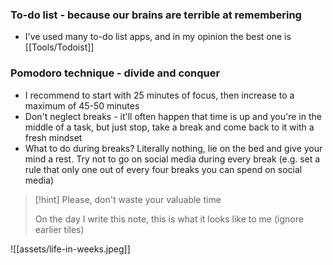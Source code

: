 
### To-do list - because our brains are terrible at remembering
- I've used many to-do list apps, and in my opinion the best one is [[Tools/Todoist]]

### Pomodoro technique - divide and conquer
-  I recommend to start with 25 minutes of focus, then increase to a maximum of 45-50 minutes
- Don't neglect breaks - it'll often happen that time is up and you're in the middle of a task, but just stop, take a break and come back to it with a fresh mindset
- What to do during breaks? Literally nothing, lie on the bed and give your mind a rest. Try not to go on social media during every break (e.g. set a rule that only one out of every four breaks you can spend on social media)

>[!hint]  Please, don't waste your valuable time
>
> On the day I write this note, this is what it looks like to me (ignore earlier tiles)

![[assets/life-in-weeks.jpeg]]